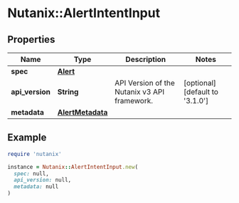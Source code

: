 # Nutanix::AlertIntentInput

## Properties

| Name | Type | Description | Notes |
| ---- | ---- | ----------- | ----- |
| **spec** | [**Alert**](Alert.md) |  |  |
| **api_version** | **String** | API Version of the Nutanix v3 API framework. | [optional][default to &#39;3.1.0&#39;] |
| **metadata** | [**AlertMetadata**](AlertMetadata.md) |  |  |

## Example

```ruby
require 'nutanix'

instance = Nutanix::AlertIntentInput.new(
  spec: null,
  api_version: null,
  metadata: null
)
```

